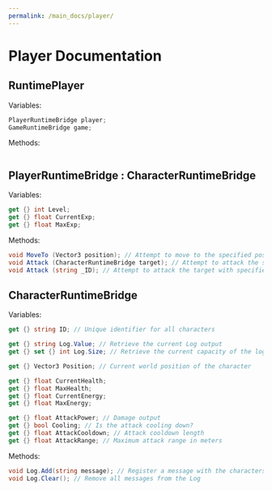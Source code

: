 ```yaml
---
permalink: /main_docs/player/
---
```

# Player Documentation


## RuntimePlayer

Variables:

```cs
PlayerRuntimeBridge player;
GameRuntimeBridge game;
```

Methods: 

```cs

```

## PlayerRuntimeBridge : CharacterRuntimeBridge

Variables:

```cs
get {} int Level;
get {} float CurrentExp;
get {} float MaxExp;
```

Methods:

```cs
void MoveTo (Vector3 position); // Attempt to move to the specified position
void Attack (CharacterRuntimeBridge target); // Attempt to attack the specified target
void Attack (string _ID); // Attempt to attack the target with specified ID
```

## CharacterRuntimeBridge

Variables:

```cs
get {} string ID; // Unique identifier for all characters

get {} string Log.Value; // Retrieve the current Log output
get {} set {} int Log.Size; // Retrieve the current capacity of the log

get {} Vector3 Position; // Current world position of the character

get {} float CurrentHealth;
get {} float MaxHealth;
get {} float CurrentEnergy;
get {} float MaxEnergy;

get {} float AttackPower; // Damage output
get {} bool Cooling; // Is the attack cooling down?
get {} float AttackCooldown; // Attack cooldown length
get {} float AttackRange; // Maximum attack range in meters
```

Methods: 

```cs
void Log.Add(string message); // Register a message with the characters log. Messages over Log.Size will be discarded
void Log.Clear(); // Remove all messages from the Log
```
